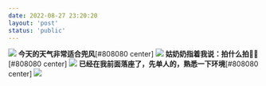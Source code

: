 ```yaml
---
date: 2022-08-27 23:20:20
layout: 'post'
status: 'public'
---
```


<audio src="" loop autoplay></audio>

![](https://inz.oss-cn-beijing.aliyuncs.com/Images/Karting/20220827_163357.jpg)
**今天的天气非常适合兜风**[#808080 center]
![](https://inz.oss-cn-beijing.aliyuncs.com/Images/Karting/20220827_163416.jpg)
**姑奶奶指着我说：拍什么拍👏👏**[#808080 center]
![](https://inz.oss-cn-beijing.aliyuncs.com/Images/Karting/20220827_165007.jpg)
**已经在我前面落座了，先单人的，熟悉一下环境**[#808080 center]
![](https://inz.oss-cn-beijing.aliyuncs.com/Images/Karting/20220828_113558.jpg)